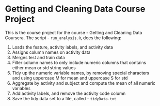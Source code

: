 # Getting and Cleaning Data Course Project

This is the course project for the course - Getting and Cleaning Data Coursera. The script - `run_analysis.R`, does the following:

1. Loads the feature, activity labels, and activity data
2. Assigns column names on activity data
3. Merges test and train data
4. Filter column names to only include numeric columns that contains either mean or std string values
5. Tidy up the numeric variable names, by removing special characters and using uppercase M for mean and uppercase S for std
6. Aggregate by activity and subject and compute the mean of all numeric variables
7. Add activity labels, and remove the activity code column
8. Save the tidy data set to a file, called - `tidyData.txt`

